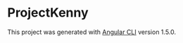# ProjectKenny

This project was generated with [Angular CLI](https://github.com/angular/angular-cli) version 1.5.0.
